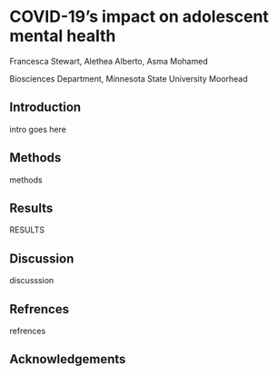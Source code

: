 
# COVID-19’s impact on adolescent mental health

Francesca Stewart, Alethea Alberto, Asma Mohamed

Biosciences Department, Minnesota State University Moorhead

## Introduction

intro goes here

## Methods

methods

## Results

RESULTS

## Discussion

discusssion

## Refrences

refrences

## Acknowledgements
